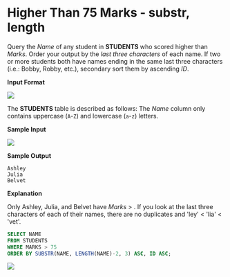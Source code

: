 ﻿# Higher Than 75 Marks - substr, length

Query the _Name_ of any student in **STUDENTS** who scored higher than _Marks_. Order your output by the _last three characters_ of each name. If two or more students both have names ending in the same last three characters (i.e.: Bobby, Robby, etc.), secondary sort them by ascending _ID_.

**Input Format**

![](https://s3.amazonaws.com/hr-challenge-images/12896/1443815243-94b941f556-1.png)

The **STUDENTS** table is described as follows: The _Name_ column only contains uppercase (`A`-`Z`) and lowercase (`a`-`z`) letters.

**Sample Input**

![](https://s3.amazonaws.com/hr-challenge-images/12896/1443815209-cf4b260993-2.png)

**Sample Output**

```
Ashley
Julia
Belvet
```

**Explanation**

Only Ashley, Julia, and Belvet have  _Marks_  >  . If you look at the last three characters of each of their names, there are no duplicates and 'ley' < 'lia' < 'vet'.

```sql
SELECT NAME
FROM STUDENTS
WHERE MARKS > 75
ORDER BY SUBSTR(NAME, LENGTH(NAME)-2, 3) ASC, ID ASC;
```

![](https://i.imgur.com/ZFdTLF3.png)


